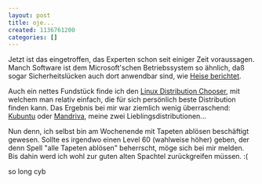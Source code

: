 ```yaml
---
layout: post
title: oje...
created: 1136761200
categories: []
---
```

Jetzt ist das eingetroffen, das Experten schon seit einiger Zeit voraussagen. Manch Software ist dem Microsoft'schen Betriebssystem so ähnlich, daß sogar Sicherheitslücken auch dort anwendbar sind, wie <a href="http://www.heise.de/newsticker/meldung/68123">Heise berichtet</a>.

Auch ein nettes Fundstück finde ich den <a href="http://www.zegeniestudios.net/ldc/index.php?firsttime=true">Linux Distribution Chooser</a>, mit welchem man relativ einfach, die für sich persönlich beste Distribution finden kann. Das Ergebnis bei mir war ziemlich wenig überraschend: <a href="http://www.kubuntu.org/">Kubuntu</a> oder <a href="http://www.mandriva.org/">Mandriva</a>, meine zwei Lieblingsdistributionen...

Nun denn, ich selbst bin am Wochenende mit Tapeten ablösen beschäftigt gewesen. Sollte es irgendwo einen Level 60 (wahlweise höher) geben, der denn Spell "alle Tapeten ablösen" beherrscht, möge sich bei mir melden. Bis dahin werd ich wohl zur guten alten Spachtel zurückgreifen müssen. :(

so long cyb
